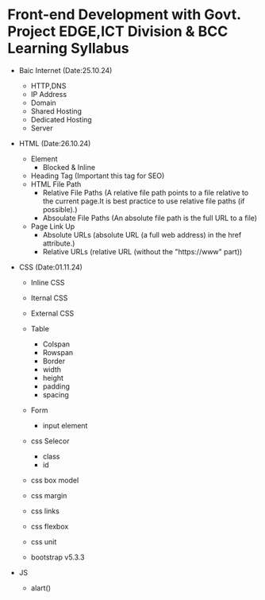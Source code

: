 # Front-end Development with Govt. Project EDGE,ICT Division & BCC Learning Syllabus

- Baic Internet (Date:25.10.24)
  - HTTP,DNS
  - IP Address
  - Domain
  - Shared Hosting
  - Dedicated Hosting
  - Server

- HTML (Date:26.10.24)
  - Element
    - Blocked & Inline
  - Heading Tag (Important this tag for SEO)
  - HTML File Path
    - Relative File Paths (A relative file path points to a file relative to the current page.It is best practice to use relative file paths (if possible).)
    - Absoulate File Paths (An absolute file path is the full URL to a file)
  - Page Link Up
    - Absolute URLs (absolute URL (a full web address) in the href attribute.)
    - Relative URLs (relative URL (without the "https://www" part))
    
- CSS (Date:01.11.24)
   - Inline CSS
   - Iternal CSS
   - External CSS
   - Table
      - Colspan
      - Rowspan
      - Border
      - width
      - height
      - padding
      - spacing
   
   - Form
      - input element
   - css Selecor
      - class
      - id
   - css box model
   - css margin
   - css links
   - css flexbox
   - css unit 
   - bootstrap v5.3.3

- JS
   - alart()














